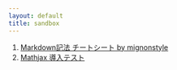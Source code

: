 ```yaml
---
layout: default
title: sandbox
---
```


1. [Markdown記法 チートシート by mignonstyle](markdown-test)
2. [Mathjax 導入テスト](math-test)
